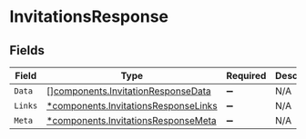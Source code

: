 # InvitationsResponse


## Fields

| Field                                                                                   | Type                                                                                    | Required                                                                                | Description                                                                             |
| --------------------------------------------------------------------------------------- | --------------------------------------------------------------------------------------- | --------------------------------------------------------------------------------------- | --------------------------------------------------------------------------------------- |
| `Data`                                                                                  | [][components.InvitationResponseData](../../models/shared/invitationresponsedata.md)    | :heavy_minus_sign:                                                                      | N/A                                                                                     |
| `Links`                                                                                 | [*components.InvitationsResponseLinks](../../models/shared/invitationsresponselinks.md) | :heavy_minus_sign:                                                                      | N/A                                                                                     |
| `Meta`                                                                                  | [*components.InvitationsResponseMeta](../../models/shared/invitationsresponsemeta.md)   | :heavy_minus_sign:                                                                      | N/A                                                                                     |